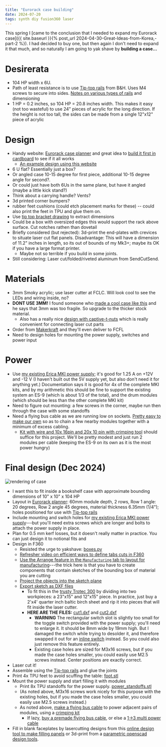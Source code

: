 ```yaml
---
title: "Eurorack case building"
date: 2024-07-20
tags: synth diy fusion360 laser
---
```


This spring I [came to the conclusion that I needed to expand my Eurorack case]({{ site.baseurl }}{% post_url 2024-04-30-Great-Ideas-from-Korea,-part-2 %}).  I had decided to buy one, but then again I don't need to expand it that much, and so naturally I am going to yak shave by **building a case...**

# Desirerata

- 104 HP width x 6U.
- Path of least resistance is to use [Tip-top rails](http://www.tiptopaudio.com/manuals/z-rails.pdf) from B&H.  Uses M4 screws to secure into sides.  [Notes on various types of rails](https://synthracks.com/blog/eurorack-rails-diy-guide) and dimensioning
- 1 HP = 0.2 inches, so 104 HP = 20.8 inches width.  This makes it easy (not too wasteful) to use 24" pieces of acrylic for the long direction.  If the height is not too tall, the sides can be made from a single 12"x12" piece of acrylic

# Design 

- Handy website: [Eurorack case planner](https://intafon.github.io/diyEurorackCasePlanner/) and great idea to [build it first in cardboard](https://www.musicradar.com/tuition/tech/how-to-build-your-own-cardboard-eurorack-modular-case-625196) to see if it all works
    - [An example design using this website](https://ditheringstudio.wordpress.com/2018/11/24/open-source-eurorack-skiff-design/)
- 6 U flat?  Essentially just a box?
- Or angled case  10-15 degree for first piece, additional 10-15 degree angle for second?.
- Or could just have both 6Us in the same plane, but have it angled (maybe a little kick stand?)
- Think about a carrying handle? Vents?
- 3d printed corner bumpers? 
- rubber feet cushions (could etch placement marks for these) -- could also print the feet in TPU and glue them on.
- Use [tip top bracket drawing](https://tiptopaudio.com/z-rails-brackets/) to extract dimensions
- Could be a box with oversized edges this would support the rack above surface. Cut notches rathen than dovetail
- Briefly considered (but rejected):  3d-print the end-plates with crevices to situate laser cut flat panels.  Disadvantage:  This will have a dimension of 11.2" inches in length, so its out of bounds of my Mk3+; maybe its OK if you have a large format printer. 
    - Maybe not so terrible if you build in some joints.  
- Still considering:  Laser cut/folded/riveted aluminum from SendCutSend.


# Materials

- 3mm Smoky acrylic; use laser cutter at FCLC.  Will look cool to see the LEDs and wiring inside, no? 
- **DONT USE 3MM!** I found someone who [made a cool case like this](https://blog.cornbeast.com/2017/09/my-laser-cut-transparent-orange-acrylic-sheet-eurorack-case/) and he says that 3mm was too fragile. So upgrade to the thicker stock material.
    - Also has a really nice [design with captive-t-nuts](http://fab.cba.mit.edu/content/tools/omax_waterjet/tnuts.html) which is really convenient for connecting laser cut parts
- Order from [Makerkraft](https://www.makerkraft.com/pages/order-pick-up-in-nyc?nopreview) and they'll even deliver to FCFL
- Need to design holes for mounting the power supply, switches and power input

# Power 

- Use [my existing Erica MKI power supply](https://www.ericasynths.lv/shop/diy-kits-1/mki-x-esedu-diy-1x84hp-case/); it's good for 1.25 A on +12V and -12 V (I haven't built out the 5V supply yet, but also don't need it for anything yet.)  Documentation says it is good for 4x of the complete MKI kits, and by my arithmetic this should be fine to support the existing system an ES-9 (which is about 1/3 of the total), and the drum modules (which should be less than the other complete MKI kit)
- Need to figure out mounting: a few screws in the corner, maybe run then through the case with some standoffs
- Need a flying bus cable as we are running low on sockets. [Pretty easy to make our own](https://syntherjack.net/power-supply-ribbon-cable/) so as to chain a few nearby modules together with a minimum of excess cabling.
    - [Kit with wire and 10x 16pin and 20x 10 pin with crimping tool](https://amzn.to/46ffqHx) should suffice for this project. We'll be pretty modest and just run 2 modules per cable (keeping the ES-9 on its own as it is the most power hungry)

# Final design (Dec 2024)

![rendering of case](/blog/images/2024/12/26/eurorack_render.png)

- I want this to fit inside a bookshelf case with approximate bounding dimensions of 10" x 10" x 104 HP
- Layout in [Eurorack planner](https://intafon.github.io/diyEurorackCasePlanner/planner.html): 60mm module depth, 2 rows, Row 1 angle: 20 degrees, Row 2 angle 45 degrees, material thickness 6.35mm (1/4"); holes positioned for use with [Tip-top rails](http://www.tiptopaudio.com/manuals/z-rails.pdf)
- Include mounting and switch holes for [my existing Erica MKI power supply](https://www.ericasynths.lv/shop/diy-kits-1/mki-x-esedu-diy-1x84hp-case/)---but you'll need extra screws which are longer and bolts to attach the power supply in place. 
- Plan for 0.5 mm kerf losses, but it doesn't really matter in practice. You can just design it to notional fits and 
- Design in F360
    - Resisted the urge to yakshave:  [boxes.py](https://github.com/florianfesti/boxes)
    - [Refresher video on efficient ways to define tabs cuts in F360](https://www.youtube.com/watch?v=9U2JPfkQpsE)
    - [Use the Arrange feature in the `Manufacturing` tab to layout for manufacturing](https://www.youtube.com/watch?v=jeQPJHHwVN4)---the trick here is that you have to create components that contain sketches of the bounding box of material you are cutting 
    - [Project the objects into the sketch plane](https://www.youtube.com/watch?v=CGeL6ot2mZ0)
    - [Export sketch as DXF files](https://www.youtube.com/watch?v=eKoJa2913cQ)
        - To fit this in the [trusty Trotec 300](https://wiki.fatcatfablab.org/wiki/Laser_Cutting) by dividing into two workpieces:  a 23"x15" and 12"x15" piece.  In practice, just buy a 2'x4' quarter inch baltic birch sheet and rip it into pieces that will fit inside the laser cutter.
        - **HERE ARE THE FILES:** [cut1.dxf](/blog/images/2024/12/26/cut1.dxf) and [cut2.dxf](/blog/images/2024/12/26/cut2.dxf) 
            - **WARNING** The rectangular switch slot is slightly too small for the toggle switch provided with the power supply; you'll need to enlarge it.  It should be 8mm wide by 19mm high. But I damaged the switch while trying to desolder it, and therefore swapped it out for an [inline switch](https://www.adafruit.com/product/1125) instead. So you could also just remove this feature entirely.
            - Existing case holes are sized for M3x16 screws, but if you made the case holes smaller, you could easily use M2.5 screws instead. Center positions are exactly correct.  
- Laser cut it!
- Assemble using the [Tip-top rails](http://www.tiptopaudio.com/manuals/z-rails.pdf) and glue the joints
- Print 4x TPU feet to avoid scuffing the table:  [foot.stl](/blog/images/2024/12/26/foot.stl)
- Mount the power supply and start filling it with modules
    - Print 8x TPU standoffs for the power supply. [power_standoffs.stl](/blog/images/2024/12/26/power_standoffs.stl) 
    - (As noted above, M3x16 screws work nicely for this purpose with the existing holes, but if you made the case holes smaller, you could easily use M2.5 screws instead.)
    - As noted above, [make a flying bus cable](https://syntherjack.net/power-supply-ribbon-cable/) to power adjacent pairs of modules, using a [crimping kit](https://amzn.to/46ffqHx)
        - If lazy, [buy a premade flying bus cable](https://amzn.to/3CdD1hf), or else a [1->3 multi power cable](https://www.bhphotovideo.com/c/product/1774185-REG/4ms_multipowercable_10_pin_multi_power_cable_10_pin.html)
- Fill in blank faceplates by lasercutting designs from this [online design tool to make filling panels](https://crowselectromusic.com/tools/eurorack/laser-panels/) or 3d-print from a [parametric openscad design tools](https://www.printables.com/model/573615-parametriccustomizable-eurorack-blank-panel/files).



